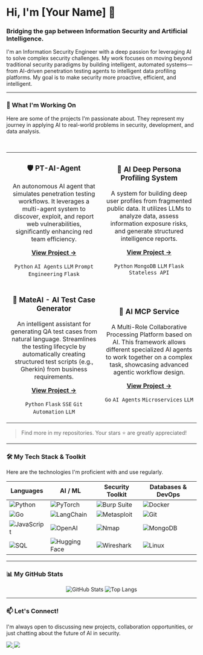 # Hi, I'm [Your Name] 👋

### Bridging the gap between Information Security and Artificial Intelligence.

I'm an Information Security Engineer with a deep passion for leveraging AI to solve complex security challenges. My work focuses on moving beyond traditional security paradigms by building intelligent, automated systems—from AI-driven penetration testing agents to intelligent data profiling platforms. My goal is to make security more proactive, efficient, and intelligent.

---

### 🚀 What I'm Working On

Here are some of the projects I'm passionate about. They represent my journey in applying AI to real-world problems in security, development, and data analysis.

<br>

<table>
  <tr>
    <td width="50%">
      <h3 align="center">🛡️ PT-AI-Agent</h3>
      <p align="center">
        An autonomous AI agent that simulates penetration testing workflows. It leverages a multi-agent system to discover, exploit, and report web vulnerabilities, significantly enhancing red team efficiency.
      </p>
      <p align="center">
        <a href="https://github.com/letmego2022/PT-AI-agent" target="_blank"><strong>View Project →</strong></a>
      </p>
      <p align="center">
        <code>Python</code> <code>AI Agents</code> <code>LLM</code> <code>Prompt Engineering</code> <code>Flask</code>
      </p>
    </td>
    <td width="50%">
      <h3 align="center">🔎 AI Deep Persona Profiling System</h3>
      <p align="center">
        A system for building deep user profiles from fragmented public data. It utilizes LLMs to analyze data, assess information exposure risks, and generate structured intelligence reports.
      </p>
       <p align="center">
        <a href="https://github.com/letmego2022/AI-Deep-Persona-Profiling-System" target="_blank"><strong>View Project →</strong></a>
      </p>
      <p align="center">
        <code>Python</code> <code>MongoDB</code> <code>LLM</code> <code>Flask</code> <code>Stateless API</code>
      </p>
    </td>
  </tr>
  <tr>
    <td width="50%">
      <h3 align="center">🤖 MateAI - AI Test Case Generator</h3>
      <p align="center">
        An intelligent assistant for generating QA test cases from natural language. Streamlines the testing lifecycle by automatically creating structured test scripts (e.g., Gherkin) from business requirements.
      </p>
      <p align="center">
        <a href="https://github.com/letmego2022/AI2ApiTest" target="_blank"><strong>View Project →</strong></a>
      </p>
      <p align="center">
        <code>Python</code> <code>Flask</code> <code>SSE</code> <code>Git Automation</code> <code>LLM</code>
      </p>
    </td>
    <td width="50%">
      <h3 align="center">🤝 AI MCP Service</h3>
      <p align="center">
        A Multi-Role Collaborative Processing Platform based on AI. This framework allows different specialized AI agents to work together on a complex task, showcasing advanced agentic workflow design.
      </p>
      <p align="center">
        <a href="https://github.com/letmego2022/ai_mcp_service" target="_blank"><strong>View Project →</strong></a>
      </p>
      <p align="center">
        <code>Go</code> <code>AI Agents</code> <code>Microservices</code> <code>LLM</code>
      </p>
    </td>
  </tr>
</table>

> Find more in my repositories. Your stars ⭐ are greatly appreciated!

---

### 🛠️ My Tech Stack & Toolkit

Here are the technologies I'm proficient with and use regularly.

| Languages | AI / ML | Security Toolkit | Databases & DevOps |
|---|---|---|---|
| ![Python](https://img.shields.io/badge/-Python-3776AB?style=for-the-badge&logo=python&logoColor=white) | ![PyTorch](https://img.shields.io/badge/-PyTorch-EE4C2C?style=for-the-badge&logo=pytorch&logoColor=white) | ![Burp Suite](https://img.shields.io/badge/-Burp%20Suite-FF6600?style=for-the-badge&logo=burpsuite&logoColor=white) | ![Docker](https://img.shields.io/badge/-Docker-2496ED?style=for-the-badge&logo=docker&logoColor=white) |
| ![Go](https://img.shields.io/badge/-Go-00ADD8?style=for-the-badge&logo=go&logoColor=white) | ![LangChain](https://img.shields.io/badge/-LangChain-2A3847?style=for-the-badge) | ![Metasploit](https://img.shields.io/badge/-Metasploit-DC2D19?style=for-the-badge&logo=metasploit&logoColor=white) | ![Git](https://img.shields.io/badge/-Git-F05032?style=for-the-badge&logo=git&logoColor=white) |
| ![JavaScript](https://img.shields.io/badge/-JavaScript-F7DF1E?style=for-the-badge&logo=javascript&logoColor=black) | ![OpenAI](https://img.shields.io/badge/-OpenAI-412991?style=for-the-badge&logo=openai&logoColor=white) | ![Nmap](https://img.shields.io/badge/-Nmap-000000?style=for-the-badge&logo=nmap&logoColor=white) | ![MongoDB](https://img.shields.io/badge/-MongoDB-47A248?style=for-the-badge&logo=mongodb&logoColor=white) |
| ![SQL](https://img.shields.io/badge/-SQL-4479A1?style=for-the-badge&logo=mysql&logoColor=white) | ![Hugging Face](https://img.shields.io/badge/-Hugging%20Face-FFD21E?style=for-the-badge&logo=huggingface&logoColor=black) | ![Wireshark](https://img.shields.io/badge/-Wireshark-1679A7?style=for-the-badge&logo=wireshark&logoColor=white) | ![Linux](https://img.shields.io/badge/-Linux-FCC624?style=for-the-badge&logo=linux&logoColor=black) |


---

### 📊 My GitHub Stats

<p align="center">
  <img src="https://github-readme-stats.vercel.app/api?username=letmego2022&show_icons=true&theme=dracula&hide_title=true&count_private=true" alt="GitHub Stats" />
  <img src="https://github-readme-stats.vercel.app/api/top-langs/?username=letmego2022&layout=compact&theme=dracula" alt="Top Langs" />
</p>

---

### 📫 Let's Connect!

I'm always open to discussing new projects, collaboration opportunities, or just chatting about the future of AI in security.

<p align="left">
  <a href="mailto:xf010101xf@gmail.com" target="_blank">
    <img src="https://img.shields.io/badge/-Email-D14836?style=for-the-badge&logo=gmail&logoColor=white" />
  </a>
  <a href="https://blog.csdn.net/qq_26692927?type=blog" target="_blank">
    <img src="https://img.shields.io/badge/-CSDN-C30D23?style=for-the-badge&logo=csdn&logoColor=white" />
  </a>
</p>
